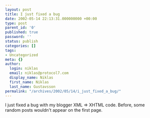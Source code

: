 ```yaml
---
layout: post
title: I just fixed a bug
date: 2002-05-14 22:13:31.000000000 +00:00
type: post
parent_id: '0'
published: true
password: ''
status: publish
categories: []
tags:
- Uncategorized
meta: {}
author:
  login: niklas
  email: niklas@protocol7.com
  display_name: Niklas
  first_name: Niklas
  last_name: Gustavsson
permalink: "/archives/2002/05/14/i_just_fixed_a_bug/"
---
```

I just fixed a bug with my blogger XML =\> XHTML code. Before, some random posts wouldn't appear on the first page.

